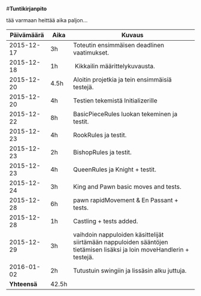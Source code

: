 #**Tuntikirjanpito**

tää varmaan heittää aika paljon...

Päivämäärä | Aika | Kuvaus
---------- | ---- | ------
2015-12-17 | 3h | Toteutin ensimmäisen deadlinen vaatimukset.
2015-12-18 | 1h | Kikkailin määrittelykuvausta.
2015-12-20 | 4.5h | Aloitin projetkia ja tein ensimmäisiä testejä.
2015-12-20 | 4h | Testien tekemistä Initializerille
2015-12-22 | 8h | BasicPieceRules luokan tekeminen ja testit.
2015-12-23 | 4h | RookRules ja testit.
2015-12-23 | 2h | BishopRules ja testit.
2015-12-23 | 4h | QueenRules ja Knight + testit.
2015-12-24 | 3h | King and Pawn basic moves and tests.
2015-12-28 | 6h | pawn rapidMovement & En Passant + tests.
2015-12-28 | 1h | Castling + tests added.
2015-12-29 | 3h | vaihdoin nappuloiden käsittelijät siirtämään nappuloiden sääntöjen tietämisen lisäksi ja loin moveHandlerin + testejä.
2016-01-02 | 2h | Tutustuin swingiin ja lissäsin alku juttuja.
**Yhteensä** | 42.5h | 
